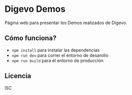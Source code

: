 # Digevo Demos

Página web para presentar los Demos realizados de Digevo.

## Cómo funciona?

- `npm install` para instalar las dependencias
- `npm run dev` para correr el entorno de desarollo
- `npm run build` para el entorno de producción

## Licencia

ISC

